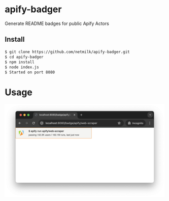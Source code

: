 # apify-badger
Generate README badges for public Apify Actors

## Install

```
$ git clone https://github.com/netmilk/apify-badger.git
$ cd apify-badger
$ npm install
$ node index.js
$ Started on port 8080
```

# Usage

![screenshot](https://raw.githubusercontent.com/netmilk/apify-badger/main/screenshot.png)


